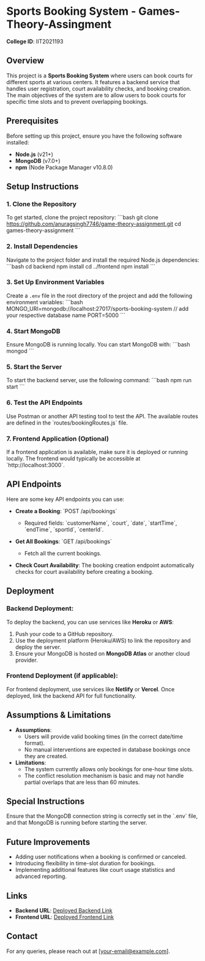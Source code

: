 
# Sports Booking System - Games-Theory-Assingment

**College ID**: IIT2021193

## Overview
This project is a **Sports Booking System** where users can book courts for different sports at various centers. It features a backend service that handles user registration, court availability checks, and booking creation. The main objectives of the system are to allow users to book courts for specific time slots and to prevent overlapping bookings.

## Prerequisites
Before setting up this project, ensure you have the following software installed:
- **Node.js** (v21+)
- **MongoDB** (v7.0+)
- **npm** (Node Package Manager v10.8.0)

## Setup Instructions

### 1. Clone the Repository
To get started, clone the project repository:
\`\`\`bash
git clone https://github.com/anuragsingh7746/game-theory-assignment.git
cd games-theory-assignment
\`\`\`

### 2. Install Dependencies
Navigate to the project folder and install the required Node.js dependencies:
\`\`\`bash
cd backend
npm install
cd ../frontend
npm install
\`\`\`

### 3. Set Up Environment Variables
Create a `.env` file in the root directory of the project and add the following environment variables:
\`\`\`bash
MONGO_URI=mongodb://localhost:27017/sports-booking-system // add your respective database name
PORT=5000
\`\`\`

### 4. Start MongoDB
Ensure MongoDB is running locally. You can start MongoDB with:
\`\`\`bash
mongod
\`\`\`

### 5. Start the Server
To start the backend server, use the following command:
\`\`\`bash
npm run start
\`\`\`


### 6. Test the API Endpoints
Use Postman or another API testing tool to test the API. The available routes are defined in the \`routes/bookingRoutes.js\` file.

### 7. Frontend Application (Optional)
If a frontend application is available, make sure it is deployed or running locally. The frontend would typically be accessible at \`http://localhost:3000\`.

## API Endpoints
Here are some key API endpoints you can use:

- **Create a Booking**: \`POST /api/bookings\`
  - Required fields: \`customerName\`, \`court\`, \`date\`, \`startTime\`, \`endTime\`, \`sportId\`, \`centerId\`.

- **Get All Bookings**: \`GET /api/bookings\`
  - Fetch all the current bookings.

- **Check Court Availability**: The booking creation endpoint automatically checks for court availability before creating a booking.

## Deployment

### Backend Deployment:
To deploy the backend, you can use services like **Heroku** or **AWS**:
1. Push your code to a GitHub repository.
2. Use the deployment platform (Heroku/AWS) to link the repository and deploy the server.
3. Ensure your MongoDB is hosted on **MongoDB Atlas** or another cloud provider.

### Frontend Deployment (if applicable):
For frontend deployment, use services like **Netlify** or **Vercel**. Once deployed, link the backend API for full functionality.

## Assumptions & Limitations
- **Assumptions**: 
  - Users will provide valid booking times (in the correct date/time format).
  - No manual interventions are expected in database bookings once they are created.
- **Limitations**: 
  - The system currently allows only bookings for one-hour time slots.
  - The conflict resolution mechanism is basic and may not handle partial overlaps that are less than 60 minutes.

## Special Instructions
Ensure that the MongoDB connection string is correctly set in the \`.env\` file, and that MongoDB is running before starting the server.

## Future Improvements
- Adding user notifications when a booking is confirmed or canceled.
- Introducing flexibility in time-slot duration for bookings.
- Implementing additional features like court usage statistics and advanced reporting.

## Links
- **Backend URL**: [Deployed Backend Link](https://backend-deployed-url.com)
- **Frontend URL**: [Deployed Frontend Link](https://frontend-deployed-url.com)

## Contact
For any queries, please reach out at [your-email@example.com].

